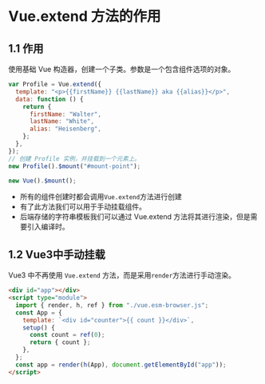 # Vue.extend 方法的作用

## 1.1 作用

使用基础 Vue 构造器，创建一个子类。参数是一个包含组件选项的对象。

```js
var Profile = Vue.extend({
  template: "<p>{{firstName}} {{lastName}} aka {{alias}}</p>",
  data: function () {
    return {
      firstName: "Walter",
      lastName: "White",
      alias: "Heisenberg",
    };
  },
});
// 创建 Profile 实例，并挂载到一个元素上。
new Profile().$mount("#mount-point");

new Vue().$mount();
```

- 所有的组件创建时都会调用`Vue.extend`方法进行创建
- 有了此方法我们可以用于手动挂载组件。
- 后端存储的字符串模板我们可以通过 Vue.extend 方法将其进行渲染，但是需要引入编译时。

## 1.2 Vue3中手动挂载

Vue3 中不再使用 `Vue.extend` 方法，而是采用`render`方法进行手动渲染。
```html
<div id="app"></div>
<script type="module">
  import { render, h, ref } from "./vue.esm-browser.js";
  const App = {
    template: `<div id="counter">{{ count }}</div>`,
    setup() {
      const count = ref(0);
      return { count };
    },
  };
  const app = render(h(App), document.getElementById("app"));
</script>
```